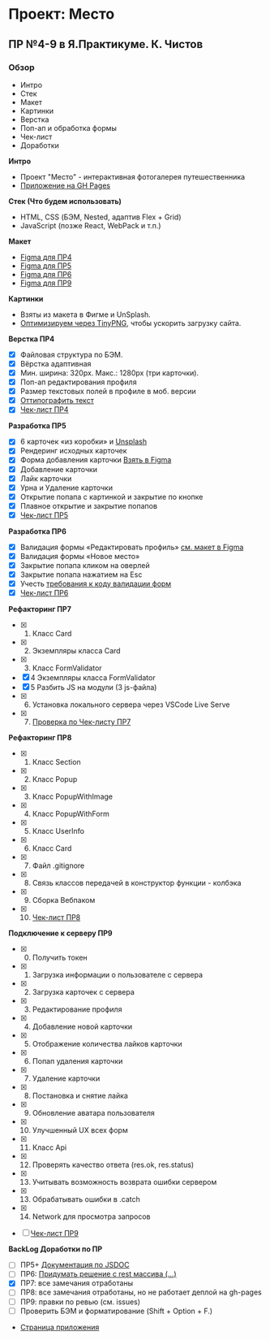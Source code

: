 # Проект: Место
## ПР №4-9 в Я.Практикуме. К. Чистов

### Обзор
* Интро
* Стек
* Макет
* Картинки
* Верстка
* Поп-ап и обработка формы
* Чек-лист
* Доработки


**Интро**
* Проект "Место" - интерактивная фотогалерея путешественника
* [Приложение на GH Pages](https://kirillchistov.github.io/mesto/index.html)

**Стек (Что будем использовать)**
- HTML, CSS (БЭМ, Nested, адаптив Flex + Grid)
- JavaScript (позже React, WebPack и т.п.)

**Макет**
* [Figma для ПР4](https://www.figma.com/file/2cn9N9jSkmxD84oJik7xL7/JavaScript.-Sprint-4?node-id=0%3A1)
* [Figma для ПР5](https://www.figma.com/file/bjyvbKKJN2naO0ucURl2Z0/JavaScript.-Sprint-5?node-id=0%3A1)
* [Figma для ПР6](https://www.figma.com/file/kRVLKwYG3d1HGLvh7JFWRT/JavaScript.-Sprint-6?node-id=0%3A1)
* [Figma для ПР9](https://www.figma.com/file/PSdQFRHoxXJFs2FH8IXViF/JavaScript-9-sprint?node-id=0%3A1)

**Картинки**
* Взяты из макета в Фигме и UnSplash.
* [Оптимизируем через TinyPNG](https://tinypng.com/), чтобы ускорить загрузку сайта.

**Верстка ПР4**
* [x] Файловая структура по БЭМ. 
* [x] Вёрстка адаптивная 
* [x] Мин. ширина: 320px. Макс.: 1280px (три карточки).
* [x] Поп-ап редактирования профиля
* [x] Размер текстовых полей в профиле в моб. версии
* [x] [Оттипографить текст](https://www.artlebedev.ru/typograf/)
* [x] [Чек-лист ПР4](https://code.s3.yandex.net/web-developer/checklists-pdf/new-program/checklist-4.pdf)

**Разработка ПР5**
* [x] 6 карточек «из коробки» и [Unsplash](https://unsplash.com/collections/8749236/russia)
* [x] Рендеринг исходных карточек
* [x] Форма добавления карточки [Взять в Figma](https://www.figma.com/file/bjyvbKKJN2naO0ucURl2Z0/JavaScript.-Sprint-5?node-id=0%3A1)
* [x] Добавление карточки
* [x] Лайк карточки
* [x] Урна и Удаление карточки 
* [x] Открытие попапа с картинкой и закрытие по кнопке
* [x] Плавное открытие и закрытие попапов
* [x] [Чек-лист ПР5](https://code.s3.yandex.net/web-developer/checklists-pdf/new-program/checklist-5.pdf)

**Разработка ПР6**
* [x] Валидация формы «Редактировать профиль» [см. макет в Figma](https://www.figma.com/file/kRVLKwYG3d1HGLvh7JFWRT/JavaScript.-Sprint-6?node-id=0%3A1) 
* [x] Валидация формы «Новое место»
* [x] Закрытие попапа кликом на оверлей
* [x] Закрытие попапа нажатием на Esc
* [x] Учесть [требования к коду валидации форм](https://practicum.yandex.ru/learn/web/courses/35d951a1-b62c-4a96-96ac-a8118657fad0/sprints/34081/topics/43fd3acc-ab09-42b0-9a1a-478423a2650a/lessons/e42c1359-1e14-4586-bb92-ad1b44c6e0c4/) 
* [x] [Чек-лист ПР6](https://code.s3.yandex.net/web-developer/checklists-pdf/new-program/checklist-6.pdf)

**Рефакторинг ПР7**
* [x] 1.  Класс Card
* [x] 2.  Экземпляры класса Card  
* [x] 3.  Класс FormValidator
* [x] 4   Экземпляры класса FormValidator
* [x] 5   Разбить JS на модули (3 js-файла)
* [x] 6.  Установка локального сервера через VSCode Live Serve
* [x] 7.  [Проверка по Чек-листу ПР7](https://code.s3.yandex.net/web-developer/checklists-pdf/new-program/checklist-7.pdf)

**Рефакторинг ПР8**
* [x] 1.  Класс Section 
* [x] 2.  Класс Popup
* [x] 3.  Класс PopupWithImage
* [x] 4.  Класс PopupWithForm
* [x] 5.  Класс UserInfo
* [x] 6.  Класс Card
* [x] 7.  Файл .gitignore
* [x] 8.  Связь классов передачей в конструктор функции - колбэка
* [x] 9.  Сборка Вебпаком
* [x] 10. [Чек-лист ПР8](https://code.s3.yandex.net/web-developer/checklists-pdf/new-program/checklist-8.pdf)

**Подключение к серверу ПР9**
* [x] 0.  Получить токен
* [x] 1.  Загрузка информации о пользователе с сервера
* [x] 2.  Загрузка карточек с сервера
* [x] 3.  Редактирование профиля
* [x] 4.  Добавление новой карточки
* [x] 5.  Отображение количества лайков карточки
* [x] 6.  Попап удаления карточки
* [x] 7.  Удаление карточки
* [x] 8.  Постановка и снятие лайка
* [x] 9.  Обновление аватара пользователя
* [x] 10. Улучшенный UX всех форм
* [x] 11. Класс Api
* [x] 12. Проверять качество ответа (res.ok, res.status)
* [x] 13. Учитывать возможность возврата ошибки сервером
* [x] 13. Обрабатывать ошибки в .catch
* [x] 14. Network для просмотра запросов

* [ ] [Чек-лист ПР9](https://code.s3.yandex.net/web-developer/checklists-pdf/new-program/checklist-9.pdf)

**BackLog Доработки по ПР**
* [ ] ПР5+ [Документация по JSDOC](https://jsdoc.app/about-getting-started.html)
* [ ] ПР6: [Придумать решение с rest массива (...)](https://practicum.yandex.ru/learn/web/courses/35d951a1-b62c-4a96-96ac-a8118657fad0/sprints/34081/topics/43fd3acc-ab09-42b0-9a1a-478423a2650a/lessons/e42c1359-1e14-4586-bb92-ad1b44c6e0c4/)
* [x] ПР7: все замечания отработаны
* [ ] ПР8: все замечания отработаны, но не работает деплой на gh-pages
* [ ] ПР9: правки по ревью (см. issues)
* [ ] Проверить БЭМ и форматирование (Shift + Option + F.)

* [Страница приложения](https://kirillchistov.github.io/mesto/index.html)